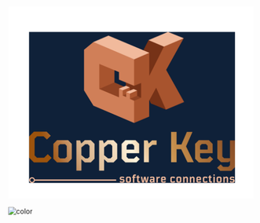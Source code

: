 # 
<img src="images/logo_with-name_navy-background.png" width="500" alt="Logo for Copper Key Software Connections: 3-dimensional blocky versions of the letters C and K joined at the middle with the missing part of the C forming a key shape using the negative space. The letters have a copper color and the background is navy." title="Copper Key Software Connections Logo">


<!-- ![color](#f0f0f0) -->

![color](#0f2139)